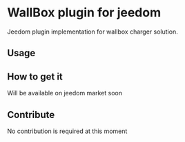 # WallBox plugin for jeedom

Jeedom plugin implementation for wallbox charger solution.

## Usage

## How to get it

Will be available on jeedom market soon

## Contribute

No contribution is required at this moment

